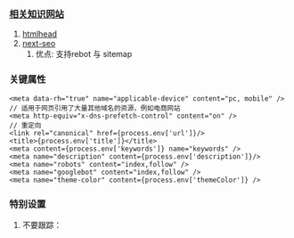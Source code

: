### [相关知识网站](https://github.com/topics/seo)
1. [htmlhead](https://htmlhead.dev/)
2. [next-seo](https://github.com/garmeeh/next-seo)
   1. 优点: 支持rebot 与 sitemap
   
### 关键属性

   ```tsx
   <meta data-rh="true" name="applicable-device" content="pc, mobile" />
   // 适用于网页引用了大量其他域名的资源，例如电商网站
   <meta http-equiv="x-dns-prefetch-control" content="on" />
   // 重定向
   <link rel="canonical" href={process.env['url']}/>
   <title>{process.env['title']}</title>
   <meta content={process.env['keywords']} name="keywords" />
   <meta name="description" content={process.env['description']}/>
   <meta name="robots" content="index,follow" />
   <meta name="googlebot" content="index,follow" />
   <meta name="theme-color" content={process.env['themeColor']} />
   ```

### 特别设置
1. 不要跟踪：<a rel="nofollow"></a>